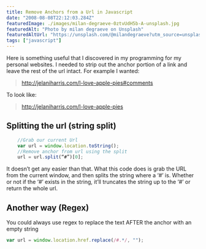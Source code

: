 ```yaml
---
title: Remove Anchors from a Url in Javascript
date: "2008-08-08T22:12:03.284Z"
featuredImage: ./images/milan-degraeve-0ztvUdH5b-A-unsplash.jpg
featuredAlt: "Photo by milan degraeve on Unsplash"
featuredAltUrl: "https://unsplash.com/@milandegraeve?utm_source=unsplash&utm_medium=referral&utm_content=creditCopyText"
tags: ["javascript"]
---
```

  
Here is something useful that I discovered in my programming for my personal websites. I needed to strip out the anchor portion of a link and leave the rest of the url intact. For example I wanted:

> http://jelaniharris.com/I-love-apple-pies#comments

To look like:

> http://jelaniharris.com/I-love-apple-pies

## Splitting the url (string split)

```javascript
	//Grab our current Url
	var url = window.location.toString();
	//Remove anchor from url using the split
	url = url.split(“#”)[0];
```

It doesn’t get any easier than that. What this code does is grab the URL from the current window, and then splits the string where a ‘#’ is. Whether or not if the ‘#’ exists in the string, it’ll truncates the string up to the ‘#’ or return the whole url.

## Another way (Regex)

You could always use regex to replace the text AFTER the anchor with an empty string

```javascript
var url = window.location.href.replace(/#.*/, "");
```